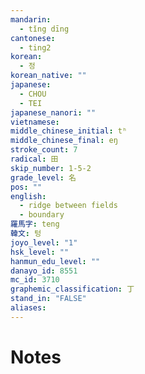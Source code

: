```yaml
---
mandarin:
  - tǐng dīng
cantonese:
  - ting2
korean:
  - 정
korean_native: ""
japanese:
  - CHOU
  - TEI
japanese_nanori: ""
vietnamese:
middle_chinese_initial: tʰ
middle_chinese_final: eŋ
stroke_count: 7
radical: 田
skip_number: 1-5-2
grade_level: 名
pos: ""
english:
  - ridge between fields
  - boundary
羅馬字: teng
韓文: 텅
joyo_level: "1"
hsk_level: ""
hanmun_edu_level: ""
danayo_id: 8551
mc_id: 3710
graphemic_classification: 丁
stand_in: "FALSE"
aliases:
---
```


# Notes
